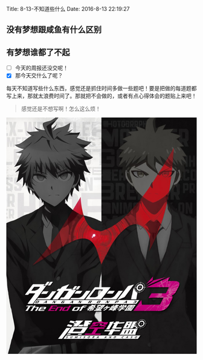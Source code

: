 Title: 8-13-不知道些什么
Date: 2016-8-13 22:19:27

## 没有梦想跟咸鱼有什么区别
## 有梦想谁都了不起

- [ ] 今天的周报还没交呢！
- [x] 那今天交什么了呢？

每天不知道写些什么东西，感觉还是抓住时间多做一些题吧！要是把做的每道题都写上来，那就太浪费时间了。那就把不会做的，或者有点心得体会的题贴上来吧！

> 感觉还是不想写啊！怎么这么烦！

![](https://raw.githubusercontent.com/y119777/pelican_blog/master/images/8-13.jpg)
